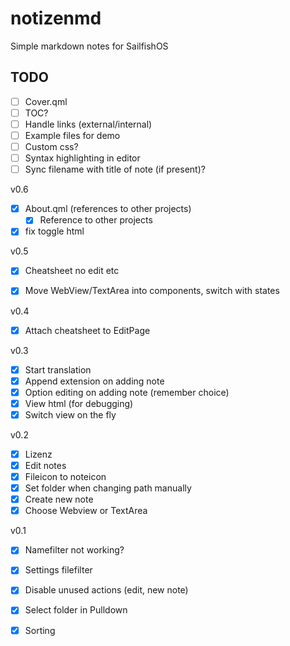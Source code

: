 # notizenmd
Simple markdown notes for SailfishOS

## TODO
- [ ] Cover.qml
- [ ] TOC?
- [ ] Handle links (external/internal)
- [ ] Example files for demo
- [ ] Custom css?
- [ ] Syntax highlighting in editor
- [ ] Sync filename with title of note (if present)?

v0.6
- [x] About.qml (references to other projects)
    - [x] Reference to other projects
- [x] fix toggle html

v0.5
- [x] Cheatsheet no edit etc
- [x] Move WebView/TextArea into components, switch with states


v0.4
- [x] Attach cheatsheet to EditPage

v0.3
- [x] Start translation
- [x] Append extension on adding note
- [x] Option editing on adding note (remember choice)
- [x] View html (for debugging)
- [x] Switch view on the fly

v0.2
- [x] Lizenz
- [x] Edit notes
- [x] Fileicon to noteicon
- [x] Set folder when changing path manually
- [x] Create new note
- [x] Choose Webview or TextArea

v0.1

- [x] Namefilter not working?
- [x] Settings filefilter
- [x] Disable unused actions (edit, new note)
- [x] Select folder in Pulldown
- [x] Sorting


